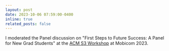 ```yaml
---
layout: post
date: 2023-10-06 07:59:00-0400
inline: true
related_posts: false
---
```


I moderated the Panel discussion on "First Steps to Future Success: A Panel for New Grad Students" at the [ACM S3 Workshop](https://wcsng.ucsd.edu/s3/#) at Mobicom 2023. 
